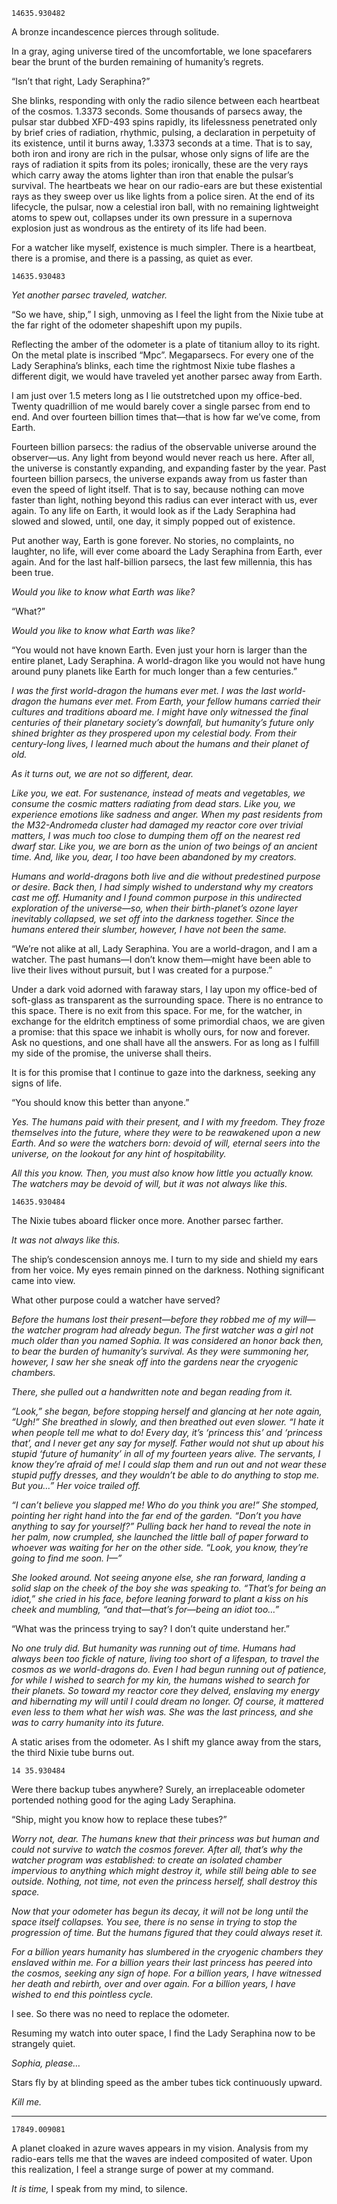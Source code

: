 <!-- emilia-snapshot-properties
The Last Princess
2021/04/01
cygnus
emilia-snapshot-properties -->

`14635.930482`

A bronze incandescence pierces through solitude.

In a gray, aging universe tired of the uncomfortable, we lone spacefarers bear the brunt of the burden remaining of humanity’s regrets.

“Isn’t that right, Lady Seraphina?”

She blinks, responding with only the radio silence between each heartbeat of the cosmos. 1.3373 seconds. Some thousands of parsecs away, the pulsar star dubbed XFD-493 spins rapidly, its lifelessness penetrated only by brief cries of radiation, rhythmic, pulsing, a declaration in perpetuity of its existence, until it burns away, 1.3373 seconds at a time. That is to say, both iron and irony are rich in the pulsar, whose only signs of life are the rays of radiation it spits from its poles; ironically, these are the very rays which carry away the atoms lighter than iron that enable the pulsar’s survival. The heartbeats we hear on our radio-ears are but these existential rays as they sweep over us like lights from a police siren. At the end of its lifecycle, the pulsar, now a celestial iron ball, with no remaining lightweight atoms to spew out, collapses under its own pressure in a supernova explosion just as wondrous as the entirety of its life had been.

For a watcher like myself, existence is much simpler. There is a heartbeat, there is a promise, and there is a passing, as quiet as ever.

`14635.930483`

*Yet another parsec traveled, watcher.*

“So we have, ship,” I sigh, unmoving as I feel the light from the Nixie tube at the far right of the odometer shapeshift upon my pupils.

Reflecting the amber of the odometer is a plate of titanium alloy to its right. On the metal plate is inscribed “Mpc”. Megaparsecs. For every one of the Lady Seraphina’s blinks, each time the rightmost Nixie tube flashes a different digit, we would have traveled yet another parsec away from Earth.

I am just over 1.5 meters long as I lie outstretched upon my office-bed. Twenty quadrillion of me would barely cover a single parsec from end to end. And over fourteen billion times that—that is how far we’ve come, from Earth.

Fourteen billion parsecs: the radius of the observable universe around the observer—us. Any light from beyond would never reach us here. After all, the universe is constantly expanding, and expanding faster by the year. Past fourteen billion parsecs, the universe expands away from us faster than even the speed of light itself. That is to say, because nothing can move faster than light, nothing beyond this radius can ever interact with us, ever again. To any life on Earth, it would look as if the Lady Seraphina had slowed and slowed, until, one day, it simply popped out of existence.

Put another way, Earth is gone forever. No stories, no complaints, no laughter, no life, will ever come aboard the Lady Seraphina from Earth, ever again. And for the last half-billion parsecs, the last few millennia, this has been true.

*Would you like to know what Earth was like?*

“What?”

*Would you like to know what Earth was like?*

“You would not have known Earth. Even just your horn is larger than the entire planet, Lady Seraphina. A world-dragon like you would not have hung around puny planets like Earth for much longer than a few centuries.”

*I was the first world-dragon the humans ever met. I was the last world-dragon the humans ever met. From Earth, your fellow humans carried their cultures and traditions aboard me. I might have only witnessed the final centuries of their planetary society’s downfall, but humanity’s future only shined brighter as they prospered upon my celestial body. From their century-long lives, I learned much about the humans and their planet of old.*

*As it turns out, we are not so different, dear.*

*Like you, we eat. For sustenance, instead of meats and vegetables, we consume the cosmic matters radiating from dead stars. Like you, we experience emotions like sadness and anger. When my past residents from the M32-Andromeda cluster had damaged my reactor core over trivial matters, I was much too close to dumping them off on the nearest red dwarf star. Like you, we are born as the union of two beings of an ancient time. And, like you, dear, I too have been abandoned by my creators.*

*Humans and world-dragons both live and die without predestined purpose or desire. Back then, I had simply wished to understand why my creators cast me off. Humanity and I found common purpose in this undirected exploration of the universe—so, when their birth-planet’s ozone layer inevitably collapsed, we set off into the darkness together. Since the humans entered their slumber, however, I have not been the same.*

“We’re not alike at all, Lady Seraphina. You are a world-dragon, and I am a watcher. The past humans—I don’t know them—might have been able to live their lives without pursuit, but I was created for a purpose.”

Under a dark void adorned with faraway stars, I lay upon my office-bed of soft-glass as transparent as the surrounding space. There is no entrance to this space. There is no exit from this space. For me, for the watcher, in exchange for the eldritch emptiness of some primordial chaos, we are given a promise: that this space we inhabit is wholly ours, for now and forever. Ask no questions, and one shall have all the answers. For as long as I fulfill my side of the promise, the universe shall theirs.

It is for this promise that I continue to gaze into the darkness, seeking any signs of life.

“You should know this better than anyone.”

*Yes. The humans paid with their present, and I with my freedom. They froze themselves into the future, where they were to be reawakened upon a new Earth. And so were the watchers born: devoid of will, eternal seers into the universe, on the lookout for any hint of hospitability.*

*All this you know. Then, you must also know how little you actually know. The watchers may be devoid of will, but it was not always like this.*

`14635.930484`

The Nixie tubes aboard flicker once more. Another parsec farther.

*It was not always like this.*

The ship’s condescension annoys me. I turn to my side and shield my ears from her voice. My eyes remain pinned on the darkness. Nothing significant came into view.

What other purpose could a watcher have served?

*Before the humans lost their present—before they robbed me of my will—the watcher program had already begun. The first watcher was a girl not much older than you named Sophia. It was considered an honor back then, to bear the burden of humanity’s survival. As they were summoning her, however, I saw her she sneak off into the gardens near the cryogenic chambers.*

*There, she pulled out a handwritten note and began reading from it.*

*“Look,” she began, before stopping herself and glancing at her note again, “Ugh!” She breathed in slowly, and then breathed out even slower. “I hate it when people tell me what to do! Every day, it’s ‘princess this’ and ‘princess that’, and I never get any say for myself. Father would not shut up about his stupid ‘future of humanity’ in all of my fourteen years alive. The servants, I know they’re afraid of me! I could slap them and run out and not wear these stupid puffy dresses, and they wouldn’t be able to do anything to stop me. But you…” Her voice trailed off.*

*“I can’t believe you slapped me! Who do you think you are!” She stomped, pointing her right hand into the far end of the garden. “Don’t you have anything to say for yourself?” Pulling back her hand to reveal the note in her palm, now crumpled, she launched the little ball of paper forward to whoever was waiting for her on the other side. “Look, you know, they’re going to find me soon. I—”*

*She looked around. Not seeing anyone else, she ran forward, landing a solid slap on the cheek of the boy she was speaking to. “That’s for being an idiot,” she cried in his face, before leaning forward to plant a kiss on his cheek and mumbling, “and that—that’s for—being an idiot too…”*

“What was the princess trying to say? I don’t quite understand her.”

*No one truly did. But humanity was running out of time. Humans had always been too fickle of nature, living too short of a lifespan, to travel the cosmos as we world-dragons do. Even I had begun running out of patience, for while I wished to search for my kin, the humans wished to search for their planets. So toward my reactor core they delved, enslaving my energy and hibernating my will until I could dream no longer. Of course, it mattered even less to them what her wish was. She was the last princess, and she was to carry humanity into its future.*

A static arises from the odometer. As I shift my glance away from the stars, the third Nixie tube burns out.

`14 35.930484`

Were there backup tubes anywhere? Surely, an irreplaceable odometer portended nothing good for the aging Lady Seraphina.

“Ship, might you know how to replace these tubes?”

*Worry not, dear. The humans knew that their princess was but human and could not survive to watch the cosmos forever. After all, that’s why the watcher program was established: to create an isolated chamber impervious to anything which might destroy it, while still being able to see outside. Nothing, not time, not even the princess herself, shall destroy this space.*

*Now that your odometer has begun its decay, it will not be long until the space itself collapses. You see, there is no sense in trying to stop the progression of time. But the humans figured that they could always reset it.*

*For a billion years humanity has slumbered in the cryogenic chambers they enslaved within me. For a billion years their last princess has peered into the cosmos, seeking any sign of hope. For a billion years, I have witnessed her death and rebirth, over and over again. For a billion years, I have wished to end this pointless cycle.*

I see. So there was no need to replace the odometer.

Resuming my watch into outer space, I find the Lady Seraphina now to be strangely quiet.

*Sophia, please…*

Stars fly by at blinding speed as the amber tubes tick continuously upward.

*Kill me.*

---

`17849.009081`

A planet cloaked in azure waves appears in my vision. Analysis from my radio-ears tells me that the waves are indeed composited of water. Upon this realization, I feel a strange surge of power at my command.

*It is time,* I speak from my mind, to silence.
